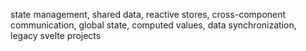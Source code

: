 state management, shared data, reactive stores, cross-component communication, global state, computed values, data synchronization, legacy svelte projects